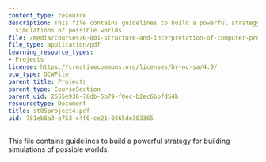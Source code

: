 ```yaml
---
content_type: resource
description: This file contains guidelines to build a powerful strategy for building
  simulations of possible worlds.
file: /media/courses/6-001-structure-and-interpretation-of-computer-programs-spring-2005/781eb8a3e753c4f0ce210465de303365_st05project4.pdf
file_type: application/pdf
learning_resource_types:
- Projects
license: https://creativecommons.org/licenses/by-nc-sa/4.0/
ocw_type: OCWFile
parent_title: Projects
parent_type: CourseSection
parent_uid: 2655e936-78db-5b79-f0ec-b2ec66bfd54b
resourcetype: Document
title: st05project4.pdf
uid: 781eb8a3-e753-c4f0-ce21-0465de303365
---
```

This file contains guidelines to build a powerful strategy for building simulations of possible worlds.